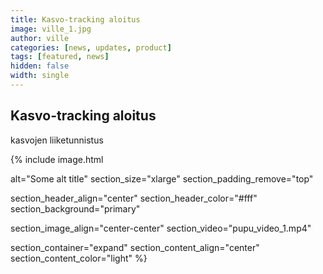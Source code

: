```yaml
---
title: Kasvo-tracking aloitus
image: ville_1.jpg
author: ville
categories: [news, updates, product]
tags: [featured, news]
hidden: false
width: single
---
```


## Kasvo-tracking aloitus



kasvojen liiketunnistus




{% include image.html

  alt="Some alt title"
  section_size="xlarge"
  section_padding_remove="top"


  section_header_align="center"
  section_header_color="#fff"
  section_background="primary"

  section_image_align="center-center"
  section_video="pupu_video_1.mp4"

  section_container="expand"
  section_content_align="center"
  section_content_color="light"
%}
